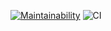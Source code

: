 [![Maintainability](https://api.codeclimate.com/v1/badges/d3e25baf8df7b75c4776/maintainability)](https://codeclimate.com/github/evvs/frontend-project-lvl3/maintainability)
![CI](https://github.com/evvs/frontend-project-lvl3/workflows/CI/badge.svg)
